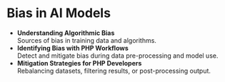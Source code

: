 # Bias in AI Models

* **Understanding Algorithmic Bias**\
  Sources of bias in training data and algorithms.
* **Identifying Bias with PHP Workflows**\
  Detect and mitigate bias during data pre-processing and model use.
* **Mitigation Strategies for PHP Developers**\
  Rebalancing datasets, filtering results, or post-processing output.
